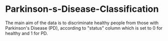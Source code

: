 # Parkinson-s-Disease-Classification
The main aim of the data  is to discriminate healthy people from those with Parkinson's Disease (PD), according to "status"  column which is set to 0 for healthy and 1 for PD.
